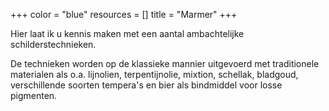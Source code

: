 +++
color = "blue"
resources = []
title = "Marmer"
+++

Hier laat ik u kennis maken met een aantal ambachtelijke schilderstechnieken.

De technieken worden op de klassieke mannier uitgevoerd met traditionele materialen als o.a. lijnolien, terpentijnolie, mixtion, schellak, bladgoud, verschillende soorten tempera's en bier als bindmiddel voor losse pigmenten.